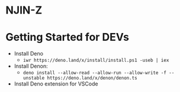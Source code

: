 # NJIN-Z

# Getting Started for DEVs

- Install Deno
  - `iwr https://deno.land/x/install/install.ps1 -useb | iex`
- Install Denon:
  - `deno install --allow-read --allow-run --allow-write -f --unstable https://deno.land/x/denon/denon.ts`
- Install Deno extension for VSCode
